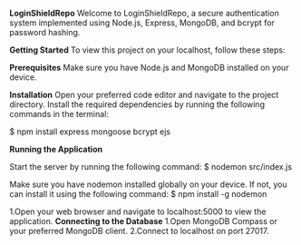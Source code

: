 **LoginShieldRepo**
Welcome to LoginShieldRepo, a secure authentication system implemented using Node.js, Express, MongoDB, and bcrypt for password hashing.

**Getting Started**
To view this project on your localhost, follow these steps:

**Prerequisites**
Make sure you have Node.js and MongoDB installed on your device.

**Installation**
Open your preferred code editor and navigate to the project directory.
Install the required dependencies by running the following commands in the terminal:

$ npm install express mongoose bcrypt ejs

**Running the Application**

Start the server by running the following command:
$ nodemon src/index.js

Make sure you have nodemon installed globally on your device. If not, you can install it using the following command:
$ npm install -g nodemon

1.Open your web browser and navigate to localhost:5000 to view the application.
**Connecting to the Database**
1.Open MongoDB Compass or your preferred MongoDB client.
2.Connect to localhost on port 27017.

